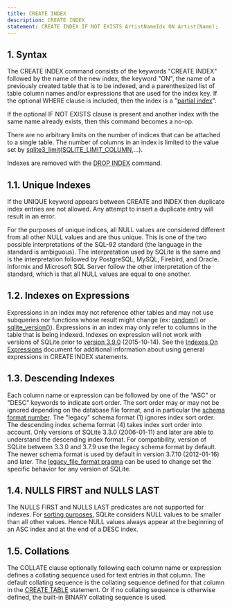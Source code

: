 ```yaml
---
title: CREATE INDEX
description: CREATE INDEX
statement: CREATE INDEX IF NOT EXISTS ArtistNameIdx ON Artist(Name);
---
```







<h2 id="syntax"><span>1. </span>Syntax</h2>

<!-- do-not-touch-svg-import: 'createindex.svg' -->


<p>The CREATE INDEX command consists of the keywords "CREATE INDEX" followed
by the name of the new index, the keyword "ON", the name of a previously
created table that is to be indexed, and a parenthesized list of table column
names and/or expressions that are used for the index key.
If the optional WHERE clause is included, then the index is a "<a href="https://www.sqlite.org/partialindex.html" target="_blank">partial index</a>".
</p>

<p>If the optional IF NOT EXISTS clause is present and another index
with the same name already exists, then this command becomes a no-op.</p>

<p>There are no arbitrary limits on the number of indices that can be
attached to a single table. The number of columns in an index is 
limited to the value set by
<a href="https://www.sqlite.org/c3ref/limit.html" target="_blank">sqlite3_limit</a>(<a href="https://www.sqlite.org/c3ref/c_limit_attached.html#sqlitelimitcolumn" target="_blank">SQLITE_LIMIT_COLUMN</a>,...).</p>

<p>Indexes are removed with the <a href="lang_dropindex">DROP INDEX</a> command.</p>

<a name="uniqueidx"></a>

<h2 id="unique_indexes"><span>1.1. </span>Unique Indexes</h2>

<p>If the UNIQUE keyword appears between CREATE and INDEX then duplicate
index entries are not allowed. Any attempt to insert a duplicate entry
will result in an error.</p>

<p>For the purposes of unique indices, all NULL values
are considered different from all other NULL values and are thus unique.
This is one of the two possible interpretations of the SQL-92 standard
(the language in the standard is ambiguous). The interpretation used
by SQLite is the same and is the interpretation
followed by PostgreSQL, MySQL, Firebird, and Oracle. Informix and
Microsoft SQL Server follow the other interpretation of the standard, which
is that all NULL values are equal to one another.</p>

<a name="indexexpr"></a>

<h2 id="indexes_on_expressions"><span>1.2. </span>Indexes on Expressions</h2>

<p>Expressions in an index may not reference other tables
and may not use subqueries nor functions whose result might
change (ex: <a href="lang_corefunc#random">random()</a> or <a href="lang_corefunc#sqlite_version">sqlite_version()</a>).
Expressions in an index may only refer to columns in the table
that is being indexed.
Indexes on expression will not work with versions of SQLite prior
to <a href="https://www.sqlite.org/releaselog/3_9_0.html" target="_blank">version 3.9.0</a> (2015-10-14).
See the <a href="https://www.sqlite.org/expridx.html" target="_blank">Indexes On Expressions</a> document for additional information
about using general expressions in CREATE INDEX statements.

<a name="descidx"></a>

</p><h2 id="descending_indexes"><span>1.3. </span>Descending Indexes</h2>

<p>Each column name or expression can be followed by one
of the "ASC" or "DESC" keywords to indicate sort order.
The sort order may or may not be ignored depending
on the database file format, and in particular the <a href="https://www.sqlite.org/fileformat2.html#schemaformat" target="_blank">schema format number</a>.
The "legacy" schema format (1) ignores index
sort order. The descending index schema format (4) takes index sort order
into account. Only versions of SQLite 3.3.0 (2006-01-11)
and later are able to understand
the descending index format. For compatibility, version of SQLite between 3.3.0
and 3.7.9 use the legacy schema format by default. The newer schema format is
used by default in version 3.7.10 (2012-01-16) and later.
The <a href="https://www.sqlite.org/pragma.html#pragma_legacy_file_format" target="_blank">legacy_file_format pragma</a> can be used to change set the specific
behavior for any version of SQLite.</p>

<h2 id="nulls_first_and_nulls_last"><span>1.4. </span>NULLS FIRST and NULLS LAST</h2>

<p>The NULLS FIRST and NULLS LAST predicates are not supported
for indexes. For <a href="https://www.sqlite.org/datatype3.html#sortorder" target="_blank">sorting purposes</a>, SQLite considers NULL values 
to be smaller than all other values. Hence NULL values always appear at
the beginning of an ASC index and at the end of a DESC index.</p>

<a name="collidx"></a>

<h2 id="collations"><span>1.5. </span>Collations</h2>

<p>The COLLATE clause optionally following each column name
or expression defines a
collating sequence used for text entries in that column.
The default collating
sequence is the collating sequence defined for that column in the
<a href="lang_createtable">CREATE TABLE</a> statement. Or if no collating sequence is otherwise defined,
the built-in BINARY collating sequence is used.</p>


